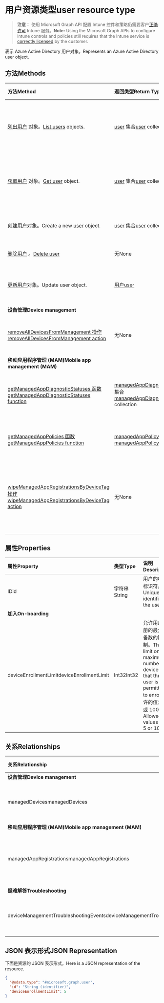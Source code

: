 # <a name="user-resource-type"></a><span data-ttu-id="23d25-101">用户资源类型</span><span class="sxs-lookup"><span data-stu-id="23d25-101">user resource type</span></span>

> <span data-ttu-id="23d25-102">**注意：** 使用 Microsoft Graph API 配置 Intune 控件和策略仍需要客户[正确许可](https://go.microsoft.com/fwlink/?linkid=839381) Intune 服务。</span><span class="sxs-lookup"><span data-stu-id="23d25-102">**Note:** Using the Microsoft Graph APIs to configure Intune controls and policies still requires that the Intune service is [correctly licensed](https://go.microsoft.com/fwlink/?linkid=839381) by the customer.</span></span>

<span data-ttu-id="23d25-103">表示 Azure Active Directory 用户对象。</span><span class="sxs-lookup"><span data-stu-id="23d25-103">Represents an Azure Active Directory user object.</span></span>

## <a name="methods"></a><span data-ttu-id="23d25-104">方法</span><span class="sxs-lookup"><span data-stu-id="23d25-104">Methods</span></span>
|<span data-ttu-id="23d25-105">方法</span><span class="sxs-lookup"><span data-stu-id="23d25-105">Method</span></span>|<span data-ttu-id="23d25-106">返回类型</span><span class="sxs-lookup"><span data-stu-id="23d25-106">Return Type</span></span>|<span data-ttu-id="23d25-107">说明</span><span class="sxs-lookup"><span data-stu-id="23d25-107">Description</span></span>|
|:---|:---|:---|
|<span data-ttu-id="23d25-108">[列出用户](../api/intune_shared_user_list.md) 对象。</span><span class="sxs-lookup"><span data-stu-id="23d25-108">[List users](../api/intune_shared_user_list.md) objects.</span></span>|<span data-ttu-id="23d25-109">[user](../resources/intune_shared_user.md) 集合</span><span class="sxs-lookup"><span data-stu-id="23d25-109">[user](../resources/intune_shared_user.md) collection</span></span>|<span data-ttu-id="23d25-110">列出 [user](../resources/intune_shared_user.md) 对象的属性和关系。</span><span class="sxs-lookup"><span data-stu-id="23d25-110">List properties and relationships of the [user](../resources/intune_shared_user.md) objects.</span></span>|
|<span data-ttu-id="23d25-111">[获取用户](../api/intune_shared_user_get.md) 对象。</span><span class="sxs-lookup"><span data-stu-id="23d25-111">[Get user](../api/intune_shared_user_get.md) object.</span></span>|<span data-ttu-id="23d25-112">[user](../resources/intune_shared_user.md) 集合</span><span class="sxs-lookup"><span data-stu-id="23d25-112">[user](../resources/intune_shared_user.md) collection</span></span>|<span data-ttu-id="23d25-113">读取 [user](../resources/intune_shared_user.md) 对象的属性和关系。</span><span class="sxs-lookup"><span data-stu-id="23d25-113">Read properties and relationships of the [user](../resources/intune_shared_user.md) object.</span></span>|
|<span data-ttu-id="23d25-114">[创建用户](../api/intune_shared_user_create.md)对象。</span><span class="sxs-lookup"><span data-stu-id="23d25-114">Create a new [user](../api/intune_shared_user_create.md) object.</span></span>|<span data-ttu-id="23d25-115">[user](../resources/intune_shared_user.md) 集合</span><span class="sxs-lookup"><span data-stu-id="23d25-115">[user](../resources/intune_shared_user.md) collection</span></span>|<span data-ttu-id="23d25-116">创建新的 [user](../resources/intune_shared_user.md) 对象。</span><span class="sxs-lookup"><span data-stu-id="23d25-116">Create a new [user](../resources/intune_shared_user.md) object.</span></span>|
|<span data-ttu-id="23d25-117">[删除用户](../api/intune_shared_user_delete.md) 。</span><span class="sxs-lookup"><span data-stu-id="23d25-117">[Delete user](../api/intune_shared_user_delete.md)</span></span>|<span data-ttu-id="23d25-118">无</span><span class="sxs-lookup"><span data-stu-id="23d25-118">None</span></span>|<span data-ttu-id="23d25-119">删除 [user](../resources/intune_shared_user.md)。</span><span class="sxs-lookup"><span data-stu-id="23d25-119">Deletes a [user](../resources/intune_shared_user.md).</span></span>|
|<span data-ttu-id="23d25-120">[更新用户](../api/intune_shared_user_update.md)对象。</span><span class="sxs-lookup"><span data-stu-id="23d25-120">Update user object.</span></span>|[<span data-ttu-id="23d25-121">用户</span><span class="sxs-lookup"><span data-stu-id="23d25-121">user</span></span>](../resources/intune_shared_user.md)|<span data-ttu-id="23d25-122">更新 [user](../resources/intune_shared_user.md) 对象的属性。</span><span class="sxs-lookup"><span data-stu-id="23d25-122">Update the properties of a [user](../resources/intune_shared_user.md) object.</span></span>|
|<span data-ttu-id="23d25-123">**设备管理**</span><span class="sxs-lookup"><span data-stu-id="23d25-123">**Device management**</span></span>|
|[<span data-ttu-id="23d25-124">removeAllDevicesFromManagement 操作</span><span class="sxs-lookup"><span data-stu-id="23d25-124">removeAllDevicesFromManagement action</span></span>](../api/intune_shared_user_removealldevicesfrommanagement.md)|<span data-ttu-id="23d25-125">无</span><span class="sxs-lookup"><span data-stu-id="23d25-125">None</span></span>|<span data-ttu-id="23d25-126">停用该用户管理的所有设备</span><span class="sxs-lookup"><span data-stu-id="23d25-126">Retire all devices from management for this user</span></span>|
|<span data-ttu-id="23d25-127">**移动应用程序管理 (MAM)**</span><span class="sxs-lookup"><span data-stu-id="23d25-127">**Mobile app management (MAM)**</span></span>|
|[<span data-ttu-id="23d25-128">getManagedAppDiagnosticStatuses 函数</span><span class="sxs-lookup"><span data-stu-id="23d25-128">getManagedAppDiagnosticStatuses function</span></span>](../api/intune_shared_user_getmanagedappdiagnosticstatuses.md)|<span data-ttu-id="23d25-129">[managedAppDiagnosticStatus](../resources/intune_mam_managedappdiagnosticstatus.md) 集合</span><span class="sxs-lookup"><span data-stu-id="23d25-129">[managedAppDiagnosticStatus](../resources/intune_mam_managedappdiagnosticstatus.md) collection</span></span>|<span data-ttu-id="23d25-130">获取给定用户的诊断验证状态。</span><span class="sxs-lookup"><span data-stu-id="23d25-130">Gets diagnostics validation status for a given user.</span></span>|
|[<span data-ttu-id="23d25-131">getManagedAppPolicies 函数</span><span class="sxs-lookup"><span data-stu-id="23d25-131">getManagedAppPolicies function</span></span>](../api/intune_shared_user_getmanagedapppolicies.md)|<span data-ttu-id="23d25-132">[managedAppPolicy](../resources/intune_mam_managedapppolicy.md) 集合</span><span class="sxs-lookup"><span data-stu-id="23d25-132">[managedAppPolicy](../resources/intune_mam_managedapppolicy.md) collection</span></span>|<span data-ttu-id="23d25-133">获取给定用户的应用限制。</span><span class="sxs-lookup"><span data-stu-id="23d25-133">Gets app restrictions for a given user.</span></span>|
|[<span data-ttu-id="23d25-134">wipeManagedAppRegistrationsByDeviceTag 操作</span><span class="sxs-lookup"><span data-stu-id="23d25-134">wipeManagedAppRegistrationsByDeviceTag action</span></span>](../api/intune_shared_user_wipemanagedappregistrationsbydevicetag.md)|<span data-ttu-id="23d25-135">无</span><span class="sxs-lookup"><span data-stu-id="23d25-135">None</span></span>|<span data-ttu-id="23d25-136">对含有指定设备标记的应用注册发布擦除操作。</span><span class="sxs-lookup"><span data-stu-id="23d25-136">Issues a wipe operation on an app registration with specified device tag.</span></span>|

## <a name="properties"></a><span data-ttu-id="23d25-137">属性</span><span class="sxs-lookup"><span data-stu-id="23d25-137">Properties</span></span>
|<span data-ttu-id="23d25-138">属性</span><span class="sxs-lookup"><span data-stu-id="23d25-138">Property</span></span>|<span data-ttu-id="23d25-139">类型</span><span class="sxs-lookup"><span data-stu-id="23d25-139">Type</span></span>|<span data-ttu-id="23d25-140">说明</span><span class="sxs-lookup"><span data-stu-id="23d25-140">Description</span></span>|
|:---|:---|:---|
|<span data-ttu-id="23d25-141">ID</span><span class="sxs-lookup"><span data-stu-id="23d25-141">id</span></span>|<span data-ttu-id="23d25-142">字符串</span><span class="sxs-lookup"><span data-stu-id="23d25-142">String</span></span>|<span data-ttu-id="23d25-143">用户的唯一标识符。</span><span class="sxs-lookup"><span data-stu-id="23d25-143">Unique identifier of the user.</span></span>|
|<span data-ttu-id="23d25-144">**加入**</span><span class="sxs-lookup"><span data-stu-id="23d25-144">**On-boarding**</span></span>|
|<span data-ttu-id="23d25-145">deviceEnrollmentLimit</span><span class="sxs-lookup"><span data-stu-id="23d25-145">deviceEnrollmentLimit</span></span>|<span data-ttu-id="23d25-146">Int32</span><span class="sxs-lookup"><span data-stu-id="23d25-146">Int32</span></span>|<span data-ttu-id="23d25-147">允许用户注册的最大设备数的限制。</span><span class="sxs-lookup"><span data-stu-id="23d25-147">The limit on the maximum number of devices that the user is permitted to enroll.</span></span> <span data-ttu-id="23d25-148">允许的值为 5 或 1000。</span><span class="sxs-lookup"><span data-stu-id="23d25-148">Allowed values are 5 or 1000.</span></span>|


## <a name="relationships"></a><span data-ttu-id="23d25-149">关系</span><span class="sxs-lookup"><span data-stu-id="23d25-149">Relationships</span></span>
|<span data-ttu-id="23d25-150">关系</span><span class="sxs-lookup"><span data-stu-id="23d25-150">Relationship</span></span>|<span data-ttu-id="23d25-151">类型</span><span class="sxs-lookup"><span data-stu-id="23d25-151">Type</span></span>|<span data-ttu-id="23d25-152">说明</span><span class="sxs-lookup"><span data-stu-id="23d25-152">Description</span></span>|
|:---|:---|:---|
|<span data-ttu-id="23d25-153">**设备管理**</span><span class="sxs-lookup"><span data-stu-id="23d25-153">**Device management**</span></span>|
|<span data-ttu-id="23d25-154">managedDevices</span><span class="sxs-lookup"><span data-stu-id="23d25-154">managedDevices</span></span>|<span data-ttu-id="23d25-155">[managedDevice](../resources/intune_devices_manageddevice.md) 集合</span><span class="sxs-lookup"><span data-stu-id="23d25-155">[managedDevice](../resources/intune_devices_manageddevice.md) collection</span></span>|<span data-ttu-id="23d25-156">与用户关联的管理设备。</span><span class="sxs-lookup"><span data-stu-id="23d25-156">The managed devices associated with the user.</span></span>|
|<span data-ttu-id="23d25-157">**移动应用程序管理 (MAM)**</span><span class="sxs-lookup"><span data-stu-id="23d25-157">**Mobile app management (MAM)**</span></span>|
|<span data-ttu-id="23d25-158">managedAppRegistrations</span><span class="sxs-lookup"><span data-stu-id="23d25-158">managedAppRegistrations</span></span>|<span data-ttu-id="23d25-159">[managedAppRegistration](../resources/intune_mam_managedappregistration.md) 集合</span><span class="sxs-lookup"><span data-stu-id="23d25-159">[managedAppRegistration](../resources/intune_mam_managedappregistration.md) collection</span></span>|<span data-ttu-id="23d25-160">属于用户的零个或多个托管的应用注册。</span><span class="sxs-lookup"><span data-stu-id="23d25-160">Zero or more managed app registrations that belong to the user.</span></span>|
|<span data-ttu-id="23d25-161">**疑难解答**</span><span class="sxs-lookup"><span data-stu-id="23d25-161">**Troubleshooting**</span></span>|
|<span data-ttu-id="23d25-162">deviceManagementTroubleshootingEvents</span><span class="sxs-lookup"><span data-stu-id="23d25-162">deviceManagementTroubleshootingEvents</span></span>|<span data-ttu-id="23d25-163">[deviceManagementTroubleshootingEvent](../resources/intune_troubleshooting_devicemanagementtroubleshootingevent.md) 集合</span><span class="sxs-lookup"><span data-stu-id="23d25-163">[deviceManagementTroubleshootingEvent](../resources/intune_troubleshooting_devicemanagementtroubleshootingevent.md) collection</span></span>|<span data-ttu-id="23d25-164">此用户的故障排除事件列表。</span><span class="sxs-lookup"><span data-stu-id="23d25-164">The list of troubleshooting events for this user.</span></span>|

## <a name="json-representation"></a><span data-ttu-id="23d25-165">JSON 表示形式</span><span class="sxs-lookup"><span data-stu-id="23d25-165">JSON Representation</span></span>
<span data-ttu-id="23d25-166">下面是资源的 JSON 表示形式。</span><span class="sxs-lookup"><span data-stu-id="23d25-166">Here is a JSON representation of the resource.</span></span>
<!-- {
  "blockType": "resource",
  "baseType": "microsoft.graph.directoryObject",
  "openType": true,
  "@odata.type": "microsoft.graph.user"
}
-->
``` json
{
  "@odata.type": "#microsoft.graph.user",
  "id": "String (identifier)",
  "deviceEnrollmentLimit": 5
}
```

<!-- {
  "type": "#page.annotation",
  "suppressions": [
    "Warning: Resource microsoft.graph.user is defined in multiple files: /api-reference/v1.0/resources/intune_shared_user.md, /api-reference/v1.0/resources/user.md",
  ]
}-->
